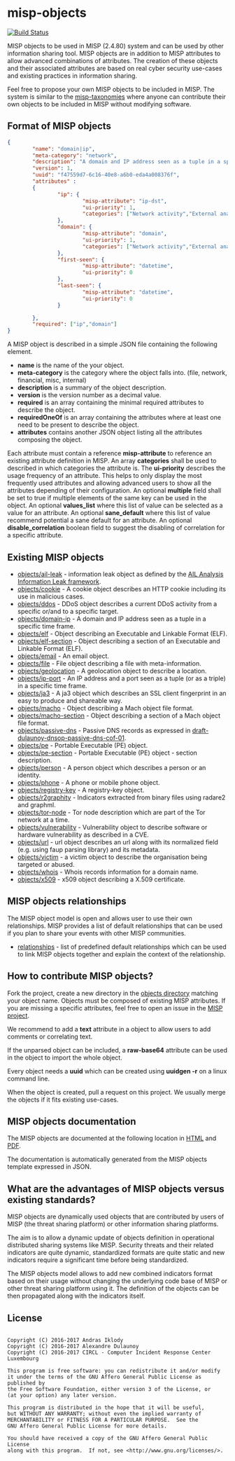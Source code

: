 # misp-objects

[![Build Status](https://travis-ci.org/MISP/misp-objects.svg?branch=master)](https://travis-ci.org/MISP/misp-objects)

MISP objects to be used in MISP (2.4.80) system and can be used by other information sharing tool. MISP objects
are in addition to MISP attributes to allow advanced combinations of attributes. The creation of these objects
and their associated attributes are based on real cyber security use-cases and existing practices in information sharing.

Feel free to propose your own MISP objects to be included in MISP. The system is similar to the [misp-taxonomies](https://github.com/MISP/misp-taxonomies) where anyone can contribute their own objects to be included in MISP without modifying software.

## Format of MISP objects

~~~~json
{
        "name": "domain|ip",
        "meta-category": "network",
        "description": "A domain and IP address seen as a tuple in a specific time frame.",
        "version": 1,
        "uuid": "f47559d7-6c16-40e8-a6b0-eda4a008376f",
        "attributes" :
        {
                "ip": {
                        "misp-attribute": "ip-dst",
                        "ui-priority": 1,
                        "categories": ["Network activity","External analysis"]
                },
                "domain": {
                        "misp-attribute": "domain",
                        "ui-priority": 1,
                        "categories": ["Network activity","External analysis"]
                },
                "first-seen": {
                        "misp-attribute": "datetime",
                        "ui-priority": 0
                },
                "last-seen": {
                        "misp-attribute": "datetime",
                        "ui-priority": 0
                }

        },
        "required": ["ip","domain"]
}
~~~~

A MISP object is described in a simple JSON file containing the following element.

* **name** is the name of the your object.
* **meta-category** is the category where the object falls into. (file, network, financial, misc, internal)
* **description** is a summary of the object description.
* **version** is the version number as a decimal value.
* **required** is an array containing the minimal required attributes to describe the object.
* **requiredOneOf** is an array containing the attributes where at least one need to be present to describe the object.
* **attributes** contains another JSON object listing all the attributes composing the object.

Each attribute must contain a reference **misp-attribute** to reference an existing attribute definition in MISP.
An array **categories** shall be used to described in which categories the attribute is. The **ui-priority**
describes the usage frequency of an attribute. This helps to only display the most frequently used attributes and
allowing advanced users to show all the attributes depending of their configuration. An optional **multiple** field
shall be set to true if multiple elements of the same key can be used in the object. An optional **values_list**
where this list of value can be selected as a value for an attribute. An optional **sane_default** where this list of value recommend
potential a sane default for an attribute. An optional **disable_correlation** boolean field to suggest the disabling of correlation
for a specific attribute.

## Existing MISP objects

* [objects/ail-leak](objects/ail-leak/definition.json) -  information leak object as defined by the [AIL Analysis Information Leak framework](https://www.github.com/CIRCL/AIL-framework).
* [objects/cookie](objects/cookie/definition.json) - A cookie object describes an HTTP cookie including its use in malicious cases.
* [objects/ddos](objects/ddos/definition.json) - DDoS object describes a current DDoS activity from a specific or/and to a specific target.
* [objects/domain-ip](objects/domain-ip/definition.json) - A domain and IP address seen as a tuple in a specific time frame.
* [objects/elf](objects/elf/definition.json) - Object describing an Executable and Linkable Format (ELF).
* [objects/elf-section](objects/elf-section/definition.json) - Object describing a section of an Executable and Linkable Format (ELF).
* [objects/email](objects/email/definition.json) - An email object.
* [objects/file](objects/file/definition.json) - File object describing a file with meta-information.
* [objects/geolocation](objects/geolocation/definition.json) - A geolocation object to describe a location.
* [objects/ip-port](objects/ip-port/definition.json) - An IP address and a port seen as a tuple (or as a triple) in a specific time frame.
* [objects/ja3](objects/ja3/definition.json) - A ja3 object which describes an SSL client fingerprint in an easy to produce and shareable way.
* [objects/macho](objects/macho/definition.json) - Object describing a Mach object file format.
* [objects/macho-section](objects/macho-section/definition.hson) - Object describing a section of a Mach object file format.
* [objects/passive-dns](objects/passive-dns/definition.json) - Passive DNS records as expressed in [draft-dulaunoy-dnsop-passive-dns-cof-01](https://tools.ietf.org/html/draft-dulaunoy-dnsop-passive-dns-cof-01).
* [objects/pe](objects/pe/definition.json) - Portable Executable (PE) object.
* [objects/pe-section](objects/pe-section/definition.json)  - Portable Executable (PE) object - section description.
* [objects/person](objects/person/definition.json) - A person object which describes a person or an identity.
* [objects/phone](objects/phone/definition.json) - A phone or mobile phone object.
* [objects/registry-key](objects/registry-key/definition.json) - A registry-key object.
* [objects/r2graphity](objects/r2graphity/definition.json) - Indicators extracted from binary files using radare2 and graphml.
* [objects/tor-node](objects/tor-node/definition.json) - Tor node description which are part of the Tor network at a time.
* [objects/vulnerability](objects/vulnerability/definition.json) - Vulnerability object to describe software or hardware vulnerability as described in a CVE.
* [objects/url](objects/url/definition.json) - url object describes an url along with its normalized field (e.g. using faup parsing library) and its metadata.
* [objects/victim](objects/victim/definition.json) - a victim object to describe the organisation being targeted or abused.
* [objects/whois](objects/whois/definition.json) - Whois records information for a domain name.
* [objects/x509](objects/x509/definition.json) - x509 object describing a X.509 certificate.

## MISP objects relationships

The MISP object model is open and allows user to use their own relationships. MISP provides a list of default relationships that can be used if you plan to share your events with other MISP communities.

- [relationships](relationships/definition.json) - list of predefined default relationships which can be used to link MISP objects together and explain the context of the relationship.

## How to contribute MISP objects?

Fork the project, create a new directory in the [objects directory](objects/) matching your object name. Objects must be composed
of existing MISP attributes. If you are missing a specific attributes, feel free to open an issue in the [MISP project](https://www.github.com/MISP/MISP).

We recommend to add a **text** attribute in a object to allow users to add comments or correlating text.

If the unparsed object can be included, a **raw-base64** attribute can be used in the object to import the whole object.

Every object needs a **uuid** which can be created using **uuidgen -r** on a linux command line.

When the object is created, pull a request on this project. We usually merge the objects if it fits existing use-cases.

## MISP objects documentation

The MISP objects are documented at the following location in [HTML](https://www.misp-project.org/objects.html) and [PDF](https://www.misp-project.org/objects.pdf).

The documentation is automatically generated from the MISP objects template expressed in JSON.

## What are the advantages of MISP objects versus existing standards?

MISP objects are dynamically used objects that are contributed by users of MISP (the threat sharing platform) or other information sharing platforms.

The aim is to allow a dynamic update of objects definition in operational distributed sharing systems like MISP. Security threats and their related indicators are quite dynamic, standardized formats are quite static and new indicators require a significant time before being standardized.

The MISP objects model allows to add new combined indicators format based on their usage without changing the underlying code base of MISP or other threat sharing platform using it. The definition of the objects can be then propagated along with the indicators itself.

## License

~~~~

Copyright (C) 2016-2017 Andras Iklody
Copyright (C) 2016-2017 Alexandre Dulaunoy
Copyright (C) 2016-2017 CIRCL - Computer Incident Response Center Luxembourg

This program is free software: you can redistribute it and/or modify
it under the terms of the GNU Affero General Public License as published by
the Free Software Foundation, either version 3 of the License, or
(at your option) any later version.

This program is distributed in the hope that it will be useful,
but WITHOUT ANY WARRANTY; without even the implied warranty of
MERCHANTABILITY or FITNESS FOR A PARTICULAR PURPOSE.  See the
GNU Affero General Public License for more details.

You should have received a copy of the GNU Affero General Public License
along with this program.  If not, see <http://www.gnu.org/licenses/>.

~~~~
